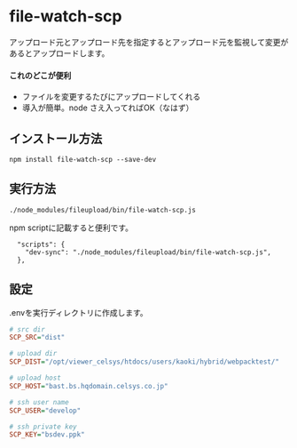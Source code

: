 file-watch-scp
===============

アップロード元とアップロード先を指定するとアップロード元を監視して変更があるとアップロードします。

#### これのどこが便利

* ファイルを変更するたびにアップロードしてくれる
* 導入が簡単。node さえ入ってればOK（なはず）


## インストール方法

```
npm install file-watch-scp --save-dev  
```


## 実行方法

```
./node_modules/fileupload/bin/file-watch-scp.js
```

npm scriptに記載すると便利です。

```
  "scripts": {
    "dev-sync": "./node_modules/fileupload/bin/file-watch-scp.js",
  },

```

## 設定

.envを実行ディレクトリに作成します。


```ini
# src dir
SCP_SRC="dist"

# upload dir
SCP_DIST="/opt/viewer_celsys/htdocs/users/kaoki/hybrid/webpacktest/"

# upload host
SCP_HOST="bast.bs.hqdomain.celsys.co.jp"

# ssh user name
SCP_USER="develop"

# ssh private key
SCP_KEY="bsdev.ppk"
```

